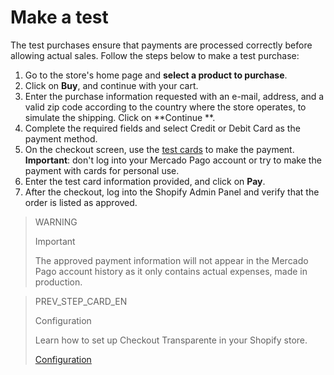 # Make a test

The test purchases ensure that payments are processed correctly before allowing actual sales. Follow the steps below to make a test purchase:

1. Go to the store's home page and **select a product to purchase**.
2. Click on **Buy**, and continue with your cart.
3. Enter the purchase information requested with an e-mail, address, and a valid zip code according to the country where the store operates, to simulate the shipping. Click on **Continue **.
4. Complete the required fields and select Credit or Debit Card as the payment method.
5. On the checkout screen, use the [test cards](/developers/en/docs/shopify/test-cards) to make the payment. **Important**: don't log into your Mercado Pago account or try to make the payment with cards for personal use.
6. Enter the test card information provided, and click on **Pay**.
7. After the checkout, log into the Shopify Admin Panel and verify that the order is listed as approved.

> WARNING
>
> Important
>
> The approved payment information will not appear in the Mercado Pago account history as it only contains actual expenses, made in production.

> PREV_STEP_CARD_EN
>
> Configuration
>
> Learn how to set up Checkout Transparente in your Shopify store.
>
> [Configuration](/developers/en/docs/shopify/checkout-transparente/configuration)